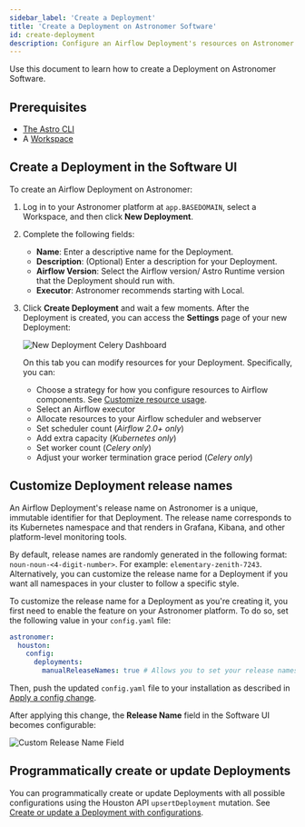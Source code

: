 ```yaml
---
sidebar_label: 'Create a Deployment'
title: 'Create a Deployment on Astronomer Software'
id: create-deployment
description: Configure an Airflow Deployment's resources on Astronomer Software.
---
```


Use this document to learn how to create a Deployment on Astronomer Software.

## Prerequisites

- [The Astro CLI](https://docs.astronomer.io/astro/cli/install-cli)
- A [Workspace](manage-workspaces.md)

## Create a Deployment in the Software UI

To create an Airflow Deployment on Astronomer:

1. Log in to your Astronomer platform at `app.BASEDOMAIN`, select a Workspace, and then click **New Deployment**.
2. Complete the following fields:

    - **Name**: Enter a descriptive name for the Deployment.
    - **Description**: (Optional) Enter a description for your Deployment. 
    - **Airflow Version**: Select the Airflow version/ Astro Runtime version that the Deployment should run with.
    - **Executor**: Astronomer recommends starting with Local.

3. Click **Create Deployment** and wait a few moments. After the Deployment is created, you can access the **Settings** page of your new Deployment:

   ![New Deployment Celery Dashboard](/img/software/v0.23-new_deployment-dashboard.png)

    On this tab you can modify resources for your Deployment. Specifically, you can:

    - Choose a strategy for how you configure resources to Airflow components. See [Customize resource usage](customize-resource-usage.md).
    - Select an Airflow executor
    - Allocate resources to your Airflow scheduler and webserver
    - Set scheduler count (_Airflow 2.0+ only_)
    - Add extra capacity (_Kubernetes only_)
    - Set worker count (_Celery only_)
    - Adjust your worker termination grace period (_Celery only_)

## Customize Deployment release names

An Airflow Deployment's release name on Astronomer is a unique, immutable identifier for that Deployment. The release name corresponds to its Kubernetes namespace and that renders in Grafana, Kibana, and other platform-level monitoring tools. 

By default, release names are randomly generated in the following format: `noun-noun-<4-digit-number>`. For example: `elementary-zenith-7243`. Alternatively, you can customize the release name for a Deployment if you want all namespaces in your cluster to follow a specific style.

To customize the release name for a Deployment as you're creating it, you first need to enable the feature on your Astronomer platform. To do so, set the following value in your `config.yaml` file:

```yaml
astronomer:
  houston:
    config:
      deployments:
        manualReleaseNames: true # Allows you to set your release names
```

Then, push the updated `config.yaml` file to your installation as described in [Apply a config change](apply-platform-config.md).

After applying this change, the **Release Name** field in the Software UI becomes configurable:

![Custom Release Name Field](/img/software/custom-release-name.png)

## Programmatically create or update Deployments

You can programmatically create or update Deployments with all possible configurations using the Houston API `upsertDeployment` mutation. See [Create or update a Deployment with configurations](houston-api.md#create-or-update-a-deployment-with-configurations).
